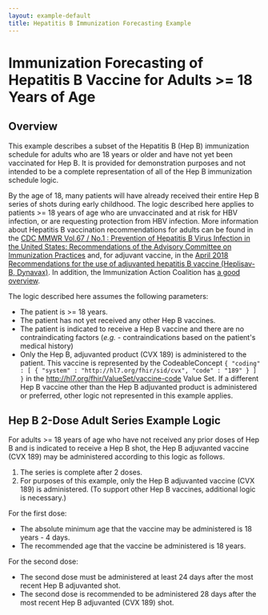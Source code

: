 ```yaml
---
layout: example-default
title: Hepatitis B Immunization Forecasting Example
---
```


# Immunization Forecasting of Hepatitis B Vaccine for Adults >= 18 Years of Age

## Overview

This example describes a subset of the Hepatitis B (Hep B) immunization schedule for adults who are 18 years or older and have not yet been vaccinated for Hep B. It is provided for demonstration purposes and not intended to be a complete representation of all of the Hep B immunization schedule logic.

By the age of 18, many patients will have already received their entire Hep B series of shots during early childhood. The logic described here applies to patients >= 18 years of age who are unvaccinated and at risk for HBV infection, or are requesting protection from HBV infection. More information about Hepatitis B vaccination recommendations for adults can be found in the [CDC MMWR Vol.67 / No.1 : Prevention of Hepatitis B Virus Infection in the United States: Recommendations of the Advisory Committee on Immunization Practices](http://www.cdc.gov/mmwr/volumes/67/rr/pdfs/rr6701-H.PDF) and, for adjuvant vaccine, in the [April 2018 Recommendations for the use of adjuvanted hepatitis B vaccine (Heplisav-B, Dynavax)](http://www.cdc.gov/mmwr/volumes/67/wr/pdfs/mm6715a5-H.pdf). In addition, the Immunization Action Coalition has [a good overview](http://www.immunize.org/askexperts/experts_hepb.asp#adult).

The logic described here assumes the following parameters:

* The patient is >= 18 years.
* The patient has not yet received any other Hep B vaccines.
* The patient is indicated to receive a Hep B vaccine and there are no contraindicating factors (_e.g._ - contraindications based on the patient's medical history)
* Only the Hep B, adjuvanted product (CVX 189) is administered to the patient. This vaccine is represented by the CodeableConcept `{ "coding" : [ { "system" : "http://hl7.org/fhir/sid/cvx", "code" : "189" } ] }` in the http://hl7.org/fhir/ValueSet/vaccine-code Value Set. If a different Hep B vaccine other than the Hep B adjuvanted product is administered or preferred, other logic not represented in this example applies.

## Hep B 2-Dose Adult Series Example Logic

For adults >= 18 years of age who have not received any prior doses of Hep B and is indicated to receive a Hep B shot, the Hep B adjuvanted vaccine (CVX 189) may be administered according to this logic as follows.

1. The series is complete after 2 doses.
2. For purposes of this example, only the Hep B adjuvanted vaccine (CVX 189) is administered. (To support other Hep B vaccines, additional logic is necessary.)

For the first dose:
* The absolute minimum age that the vaccine may be administered is 18 years - 4 days.
* The recommended age that the vaccine be administered is 18 years.

For the second dose:
* The second dose must be administered at least 24 days after the most recent Hep B adjuvanted shot.
* The second dose is recommended to be administered 28 days after the most recent Hep B adjuvanted (CVX 189) shot.
